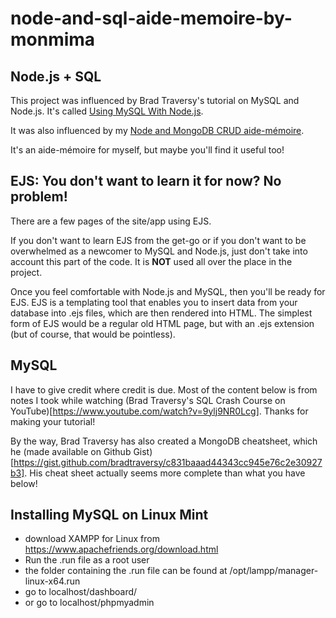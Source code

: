# node-and-sql-aide-memoire-by-monmima

## Node.js + SQL

This project was influenced by Brad Traversy's tutorial on MySQL and Node.js. It's called [Using MySQL With Node.js](https://www.youtube.com/watch?v=EN6Dx22cPRI).

It was also influenced by my [Node and MongoDB CRUD aide-mémoire](https://github.com/monmima/node-and-mongodb-crud-aide-memoire-by-monmima).

It's an aide-mémoire for myself, but maybe you'll find it useful too!

## EJS: You don't want to learn it for now? No problem!

There are a few pages of the site/app using EJS.

If you don't want to learn EJS from the get-go or if you don't want to be overwhelmed as a newcomer to MySQL and Node.js, just don't take into account this part of the code. It is **NOT** used all over the place in the project.

Once you feel comfortable with Node.js and MySQL, then you'll be ready for EJS. EJS is a templating tool that enables you to insert data from your database into .ejs files, which are then rendered into HTML. The simplest form of EJS would be a regular old HTML page, but with an .ejs extension (but of course, that would be pointless).

## MySQL

I have to give credit where credit is due. Most of the content below is from notes I took while watching (Brad Traversy's SQL Crash Course on YouTube)[https://www.youtube.com/watch?v=9ylj9NR0Lcg]. Thanks for making your tutorial!

By the way, Brad Traversy has also created a MongoDB cheatsheet, which he (made available on Github Gist)[https://gist.github.com/bradtraversy/c831baaad44343cc945e76c2e30927b3]. His cheat sheet actually seems more complete than what you have below!

## Installing MySQL on Linux Mint

- download XAMPP for Linux from https://www.apachefriends.org/download.html
- Run the .run file as a root user
- the folder containing the .run file can be found at /opt/lampp/manager-linux-x64.run
- go to localhost/dashboard/
- or go to localhost/phpmyadmin
